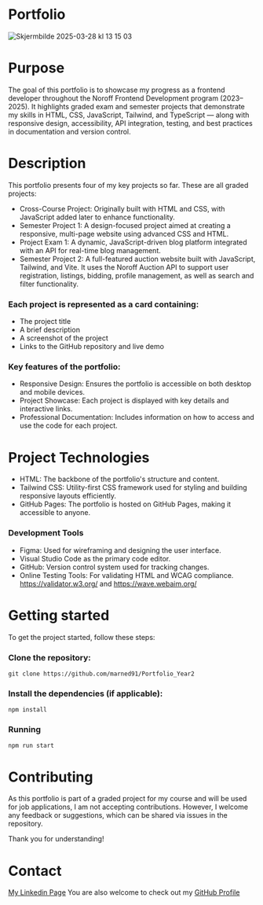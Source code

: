 # Portfolio
![Skjermbilde 2025-03-28 kl  13 15 03](https://github.com/user-attachments/assets/f2664cfe-85b0-4137-85bd-c9c5616d30db)

# Purpose
The goal of this portfolio is to showcase my progress as a frontend developer throughout the Noroff Frontend Development program (2023–2025). It highlights graded exam and semester projects that demonstrate my skills in HTML, CSS, JavaScript, Tailwind, and TypeScript — along with responsive design, accessibility, API integration, testing, and best practices in documentation and version control.

# Description
This portfolio presents four of my key projects so far. These are all graded projects:

- Cross-Course Project: Originally built with HTML and CSS, with JavaScript added later to enhance functionality.
- Semester Project 1: A design-focused project aimed at creating a responsive, multi-page website using advanced CSS and HTML.
- Project Exam 1: A dynamic, JavaScript-driven blog platform integrated with an API for real-time blog management.
- Semester Project 2: A full-featured auction website built with JavaScript, Tailwind, and Vite. It uses the Noroff Auction API to support user registration, listings, bidding, profile management, as well as search and filter functionality.

### Each project is represented as a card containing:
- The project title
- A brief description
- A screenshot of the project
- Links to the GitHub repository and live demo

### Key features of the portfolio:
- Responsive Design: Ensures the portfolio is accessible on both desktop and mobile devices.
- Project Showcase: Each project is displayed with key details and interactive links.
- Professional Documentation: Includes information on how to access and use the code for each project.

# Project Technologies
- HTML: The backbone of the portfolio's structure and content.
- Tailwind CSS: Utility-first CSS framework used for styling and building responsive layouts efficiently.
- GitHub Pages: The portfolio is hosted on GitHub Pages, making it accessible to anyone. 

### Development Tools
- Figma: Used for wireframing and designing the user interface.
- Visual Studio Code as the primary code editor.
- GitHub: Version control system used for tracking changes.
- Online Testing Tools: For validating HTML and WCAG compliance. https://validator.w3.org/ and https://wave.webaim.org/

# Getting started

To get the project started, follow these steps:

### Clone the repository:
```git clone https://github.com/marned91/Portfolio_Year2```

### Install the dependencies (if applicable):
```npm install```

### Running
```npm run start```

# Contributing
As this portfolio is part of a graded project for my course and will be used for job applications, I am not accepting contributions. However, I welcome any feedback or suggestions, which can be shared via issues in the repository.

Thank you for understanding!

# Contact
[My Linkedin Page](https://www.linkedin.com/in/marte-n-18aab5101/)
You are also welcome to check out my [GitHub Profile](https://github.com/marned91)
